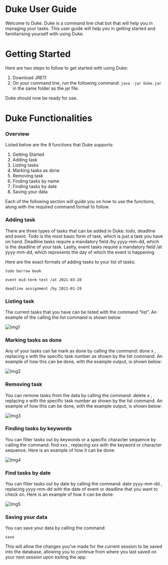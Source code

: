 # Duke User Guide
Welcome to Duke. Duke is a command line chat bot that will help you in managing your tasks. This user guide will help you in getting started and familiarising yourself with using Duke.

# Getting Started
Here are two steps to follow to get started with using Duke:
1. Download JRE11
2. On your command line, run the following command: `java -jar Duke.jar` in the same folder as the jar file.

Duke should now be ready for use.
# Duke Functionalities

### Overview
Listed below are the 8 functions that Duke supports:

1. Getting Started
2. Adding task
3. Listing tasks
4. Marking tasks as done
5. Removing task
6. Finding tasks by name
7. Finding tasks by date
8. Saving your data

Each of the following section will guide you on how to use the functions, along with the required command format to follow.

### Adding task
There are three types of tasks that can be added in Duke: todo, deadline and event. Todo is the most basic form of task, which is just a task you have on hand. Deadline tasks require a mandatory field /by yyyy-mm-dd, which is the deadline of your task. Lastly, event tasks require a mandatory field /at yyyy-mm-dd, which represents the day of which the event is happening

Here are the exact formats of adding tasks to your list of tasks:

`todo borrow book`

`event mid-term test /at 2021-03-20`

`deadline assignment /by 2021-01-29`


### Listing task
The current tasks that you have can be listed with the command “list”. An example of the calling the list command is shown below

![Img1](/screenshots/img1.png)

### Marking tasks as done
Any of your tasks can be mark as done by calling the command: done x , replacing x with the specific task number as shown by the list command. An example of how this can be done, with the example output, is shown below:

![Img2](/screenshots/img2.png)

### Removing task
You can remove tasks from the data by calling the command: delete x , replacing x with the specific task number as shown by the list command. An example of how this can be done, with the example output, is shown below:

![Img3](/screenshots/img3.png)

### Finding tasks by keywords
You can filter tasks out by keywords or a specific character sequence by calling the command: find xxx , replacing xxx with the keyword or character sequence. Here is an example of how it can be done:

![Img4](/screenshots/img4.png)

### Find tasks by date
You can filter tasks out by date by calling the command: date yyyy-mm-dd , replacing yyyy-mm-dd with the date of event or deadline that you want to check on. Here is an example of how it can be done:

![Img5](/screenshots/img5.png)

### Saving your data
You can save your data by calling the command: 

`save`

This will allow the changes you’ve made for the current session to be saved into the database, allowing you to continue from where you last saved on your next session upon exiting the app.